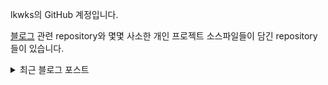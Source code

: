 lkwks의 GitHub 계정입니다.

[블로그](https://lkwks.github.io) 관련 repository와 몇몇 사소한 개인 프로젝트 소스파일들이 담긴 repository들이 있습니다.


<details>
  <summary>최근 블로그 포스트</summary>
  <div markdown="1">
<!-- BLOG-POST-LIST:START -->
<!-- BLOG-POST-LIST:END -->

    https://github.com/gautamkrishnar/blog-post-workflow 의 Blog Post Workflow를 프로필 메인에 설치해보았으나,
      
      
```
      Run gautamkrishnar/blog-post-workflow@master
(node:1559) UnhandledPromiseRejectionWarning: TypeError: item.title.trim is not a function
    at /home/runner/work/_actions/gautamkrishnar/blog-post-workflow/master/dist/blog-post-workflow.js:134:3513
    at Array.map (<anonymous>)
    at /home/runner/work/_actions/gautamkrishnar/blog-post-workflow/master/dist/blog-post-workflow.js:134:3171
    at processTicksAndRejections (internal/process/task_queues.js:93:5)
(node:1559) UnhandledPromiseRejectionWarning: Unhandled promise rejection. This error originated either by throwing inside of an async function without a catch block, or by rejecting a promise which was not handled with .catch(). (rejection id: 1)
(node:1559) [DEP0018] DeprecationWarning: Unhandled promise rejections are deprecated. In the future, promise rejections that are not handled will terminate the Node.js process with a non-zero exit code.
```
    이런 에러가 뜨면서 제대로 작동하지 않는 중..
  </div>
</details>

  
<!--![Top Langs](https://github-readme-stats.vercel.app/api/top-langs/?username=lkwks)-->
